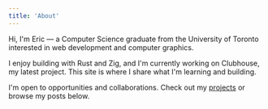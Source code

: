 ```yaml
---
title: 'About'
---
```


<!--
This content will be displayed at the top of the index page.
You can leave this empty if you don't want to show any content.
-->

Hi, I'm Eric — a Computer Science graduate from the University of Toronto interested in web development and computer graphics.

I enjoy building with Rust and Zig, and I'm currently working on Clubhouse, my latest project. This site is where I share what I'm learning and building.

I'm open to opportunities and collaborations. Check out my [projects](/projects) or browse my posts below.
